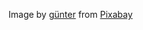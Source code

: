Image by <a href="https://pixabay.com/users/moritz320-1260270/?utm_source=link-attribution&utm_medium=referral&utm_campaign=image&utm_content=3480818">günter</a> from <a href="https://pixabay.com//?utm_source=link-attribution&utm_medium=referral&utm_campaign=image&utm_content=3480818">Pixabay</a>